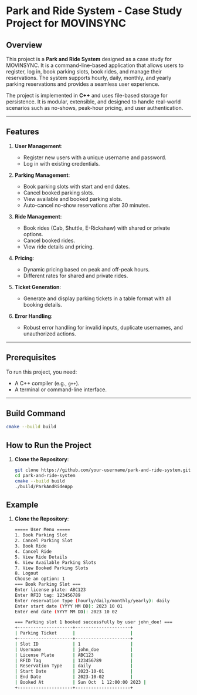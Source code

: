 # Park and Ride System - Case Study Project for MOVINSYNC

## Overview

This project is a **Park and Ride System** designed as a case study for MOVINSYNC. It is a command-line-based application that allows users to register, log in, book parking slots, book rides, and manage their reservations. The system supports hourly, daily, monthly, and yearly parking reservations and provides a seamless user experience.

The project is implemented in **C++** and uses file-based storage for persistence. It is modular, extensible, and designed to handle real-world scenarios such as no-shows, peak-hour pricing, and user authentication.

---

## Features

1. **User Management**:
   - Register new users with a unique username and password.
   - Log in with existing credentials.

2. **Parking Management**:
   - Book parking slots with start and end dates.
   - Cancel booked parking slots.
   - View available and booked parking slots.
   - Auto-cancel no-show reservations after 30 minutes.

3. **Ride Management**:
   - Book rides (Cab, Shuttle, E-Rickshaw) with shared or private options.
   - Cancel booked rides.
   - View ride details and pricing.

4. **Pricing**:
   - Dynamic pricing based on peak and off-peak hours.
   - Different rates for shared and private rides.

5. **Ticket Generation**:
   - Generate and display parking tickets in a table format with all booking details.

6. **Error Handling**:
   - Robust error handling for invalid inputs, duplicate usernames, and unauthorized actions.

---

## Prerequisites

To run this project, you need:

- A C++ compiler (e.g., `g++`).
- A terminal or command-line interface.

---

## Build Command
```bash
cmake --build build
```


## How to Run the Project

1. **Clone the Repository**:
   ```bash
   git clone https://github.com/your-username/park-and-ride-system.git
   cd park-and-ride-system
   cmake --build build
   ./build/ParkAndRideApp
   ```

## Example

1. **Clone the Repository**:
   ```bash
   ===== User Menu =====
   1. Book Parking Slot
   2. Cancel Parking Slot
   3. Book Ride
   4. Cancel Ride
   5. View Ride Details
   6. View Available Parking Slots
   7. View Booked Parking Slots
   8. Logout
   Choose an option: 1
   === Book Parking Slot ===
   Enter license plate: ABC123
   Enter RFID tag: 123456789
   Enter reservation type (hourly/daily/monthly/yearly): daily
   Enter start date (YYYY MM DD): 2023 10 01
   Enter end date (YYYY MM DD): 2023 10 02

   === Parking slot 1 booked successfully by user john_doe! ===
   +---------------------+---------------------+
   | Parking Ticket      |                     |
   +---------------------+---------------------+
   | Slot ID             | 1                   |
   | Username            | john_doe            |
   | License Plate       | ABC123              |
   | RFID Tag            | 123456789           |
   | Reservation Type    | daily               |
   | Start Date          | 2023-10-01          |
   | End Date            | 2023-10-02          |
   | Booked At           | Sun Oct  1 12:00:00 2023 |
   +---------------------+---------------------+
```
